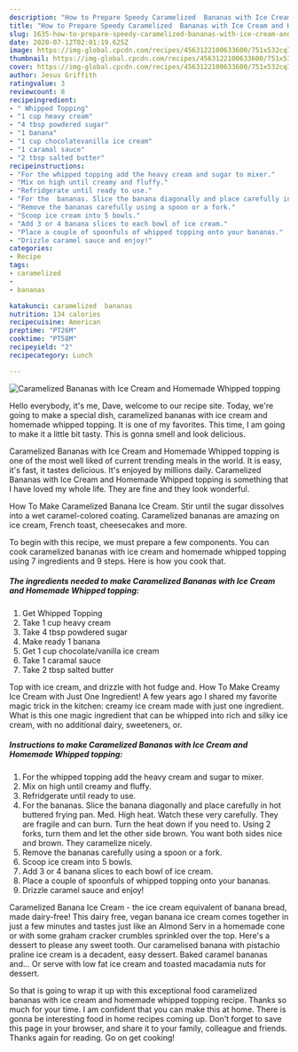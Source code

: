```yaml
---
description: "How to Prepare Speedy Caramelized  Bananas with Ice Cream and Homemade Whipped topping"
title: "How to Prepare Speedy Caramelized  Bananas with Ice Cream and Homemade Whipped topping"
slug: 1635-how-to-prepare-speedy-caramelized-bananas-with-ice-cream-and-homemade-whipped-topping
date: 2020-07-12T02:01:19.625Z
image: https://img-global.cpcdn.com/recipes/4563122100633600/751x532cq70/caramelized-bananas-with-ice-cream-and-homemade-whipped-topping-recipe-main-photo.jpg
thumbnail: https://img-global.cpcdn.com/recipes/4563122100633600/751x532cq70/caramelized-bananas-with-ice-cream-and-homemade-whipped-topping-recipe-main-photo.jpg
cover: https://img-global.cpcdn.com/recipes/4563122100633600/751x532cq70/caramelized-bananas-with-ice-cream-and-homemade-whipped-topping-recipe-main-photo.jpg
author: Jesus Griffith
ratingvalue: 3
reviewcount: 8
recipeingredient:
- " Whipped Topping"
- "1 cup heavy cream"
- "4 tbsp powdered sugar"
- "1 banana"
- "1 cup chocolatevanilla ice cream"
- "1 caramal sauce"
- "2 tbsp salted butter"
recipeinstructions:
- "For the whipped topping add the heavy cream and sugar to mixer."
- "Mix on high until creamy and fluffy."
- "Refridgerate until ready to use."
- "For the  bananas. Slice the banana diagonally and place carefully in hot buttered frying pan. Med. High heat. Watch these very carefully. They are fragile and can burn. Turn the heat down if you need to. Using 2 forks, turn them and let the other side brown. You want both sides nice and brown. They caramelize nicely."
- "Remove the bananas carefully using a spoon or a fork."
- "Scoop ice cream into 5 bowls."
- "Add 3 or 4 banana slices to each bowl of ice cream."
- "Place a couple of spoonfuls of whipped topping onto your bananas."
- "Drizzle caramel sauce and enjoy!"
categories:
- Recipe
tags:
- caramelized
- 
- bananas

katakunci: caramelized  bananas 
nutrition: 134 calories
recipecuisine: American
preptime: "PT26M"
cooktime: "PT58M"
recipeyield: "2"
recipecategory: Lunch

---
```



![Caramelized  Bananas with Ice Cream and Homemade Whipped topping](https://img-global.cpcdn.com/recipes/4563122100633600/751x532cq70/caramelized-bananas-with-ice-cream-and-homemade-whipped-topping-recipe-main-photo.jpg)

Hello everybody, it's me, Dave, welcome to our recipe site. Today, we're going to make a special dish, caramelized  bananas with ice cream and homemade whipped topping. It is one of my favorites. This time, I am going to make it a little bit tasty. This is gonna smell and look delicious.

Caramelized  Bananas with Ice Cream and Homemade Whipped topping is one of the most well liked of current trending meals in the world. It is easy, it's fast, it tastes delicious. It's enjoyed by millions daily. Caramelized  Bananas with Ice Cream and Homemade Whipped topping is something that I have loved my whole life. They are fine and they look wonderful.

How To Make Caramelized Banana Ice Cream. Stir until the sugar dissolves into a wet caramel-colored coating. Caramelized bananas are amazing on ice cream, French toast, cheesecakes and more.


To begin with this recipe, we must prepare a few components. You can cook caramelized  bananas with ice cream and homemade whipped topping using 7 ingredients and 9 steps. Here is how you cook that.

<!--inarticleads1-->

##### The ingredients needed to make Caramelized  Bananas with Ice Cream and Homemade Whipped topping:

1. Get  Whipped Topping
1. Take 1 cup heavy cream
1. Take 4 tbsp powdered sugar
1. Make ready 1 banana
1. Get 1 cup chocolate/vanilla ice cream
1. Take 1 caramal sauce
1. Take 2 tbsp salted butter


Top with ice cream, and drizzle with hot fudge and. How To Make Creamy Ice Cream with Just One Ingredient! A few years ago I shared my favorite magic trick in the kitchen: creamy ice cream made with just one ingredient. What is this one magic ingredient that can be whipped into rich and silky ice cream, with no additional dairy, sweeteners, or. 

<!--inarticleads2-->

##### Instructions to make Caramelized  Bananas with Ice Cream and Homemade Whipped topping:

1. For the whipped topping add the heavy cream and sugar to mixer.
1. Mix on high until creamy and fluffy.
1. Refridgerate until ready to use.
1. For the  bananas. Slice the banana diagonally and place carefully in hot buttered frying pan. Med. High heat. Watch these very carefully. They are fragile and can burn. Turn the heat down if you need to. Using 2 forks, turn them and let the other side brown. You want both sides nice and brown. They caramelize nicely.
1. Remove the bananas carefully using a spoon or a fork.
1. Scoop ice cream into 5 bowls.
1. Add 3 or 4 banana slices to each bowl of ice cream.
1. Place a couple of spoonfuls of whipped topping onto your bananas.
1. Drizzle caramel sauce and enjoy!


Caramelized Banana Ice Cream - the ice cream equivalent of banana bread, made dairy-free! This dairy free, vegan banana ice cream comes together in just a few minutes and tastes just like an Almond Serv in a homemade cone or with some graham cracker crumbles sprinkled over the top. Here&#39;s a dessert to please any sweet tooth. Our caramelised banana with pistachio praline ice cream is a decadent, easy dessert. Baked caramel bananas and… Or serve with low fat ice cream and toasted macadamia nuts for dessert. 

So that is going to wrap it up with this exceptional food caramelized  bananas with ice cream and homemade whipped topping recipe. Thanks so much for your time. I am confident that you can make this at home. There is gonna be interesting food in home recipes coming up. Don't forget to save this page in your browser, and share it to your family, colleague and friends. Thanks again for reading. Go on get cooking!
